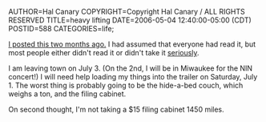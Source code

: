 AUTHOR=Hal Canary
COPYRIGHT=Copyright Hal Canary / ALL RIGHTS RESERVED
TITLE=heavy lifting
DATE=2006-05-04 12:40:00-05:00 (CDT)
POSTID=588
CATEGORIES=life;

[I posted this two months ago.](http://hwc.livejournal.com/30347.html) I had assumed that everyone had read it, but most people either didn't read it or didn't take it [seriously](http://maps.google.com/maps?f=q&hl=en&q=Fort+Myers,+FL&ll=26.485324,-81.895866&spn=0.168702,0.430527&t=k&om=1).

I am leaving town on July 3. (On the 2nd, I will be in Miwaukee for the NIN concert!) I will need help loading my things into the trailer on Saturday, July 1. The worst thing is probably going to be the hide-a-bed couch, which weighs a ton, and the filing cabinet.

On second thought, I'm not taking a $15 filing cabinet 1450 miles.
